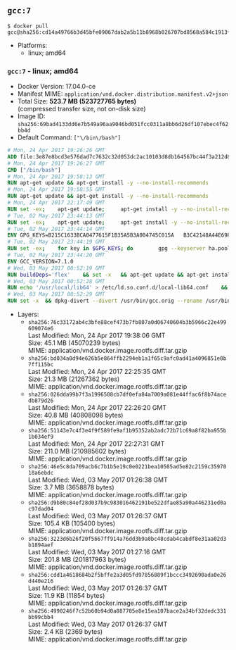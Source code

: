 ## `gcc:7`

```console
$ docker pull gcc@sha256:cd14a49766b3d45bfe09067dab2a5b11b8968b026707bd8568a584c1913fc030
```

-	Platforms:
	-	linux; amd64

### `gcc:7` - linux; amd64

-	Docker Version: 17.04.0-ce
-	Manifest MIME: `application/vnd.docker.distribution.manifest.v2+json`
-	Total Size: **523.7 MB (523727765 bytes)**  
	(compressed transfer size, not on-disk size)
-	Image ID: `sha256:69bad4133dd6e7b549a96aa9046bd051fcc0311a8bb6d26df107ebec4f62bb4d`
-	Default Command: `["\/bin\/bash"]`

```dockerfile
# Mon, 24 Apr 2017 19:26:26 GMT
ADD file:3e87e8bcd3e576dad7c7632c32d053dc2ac10103d8db164567bc44f3a212d8bb in / 
# Mon, 24 Apr 2017 19:26:27 GMT
CMD ["/bin/bash"]
# Mon, 24 Apr 2017 19:58:13 GMT
RUN apt-get update && apt-get install -y --no-install-recommends 		ca-certificates 		curl 		wget 	&& rm -rf /var/lib/apt/lists/*
# Mon, 24 Apr 2017 19:58:55 GMT
RUN apt-get update && apt-get install -y --no-install-recommends 		bzr 		git 		mercurial 		openssh-client 		subversion 				procps 	&& rm -rf /var/lib/apt/lists/*
# Mon, 24 Apr 2017 22:17:49 GMT
RUN set -ex; 	apt-get update; 	apt-get install -y --no-install-recommends 		autoconf 		automake 		bzip2 		file 		g++ 		gcc 		imagemagick 		libbz2-dev 		libc6-dev 		libcurl4-openssl-dev 		libdb-dev 		libevent-dev 		libffi-dev 		libgdbm-dev 		libgeoip-dev 		libglib2.0-dev 		libjpeg-dev 		libkrb5-dev 		liblzma-dev 		libmagickcore-dev 		libmagickwand-dev 		libncurses-dev 		libpng-dev 		libpq-dev 		libreadline-dev 		libsqlite3-dev 		libssl-dev 		libtool 		libwebp-dev 		libxml2-dev 		libxslt-dev 		libyaml-dev 		make 		patch 		xz-utils 		zlib1g-dev 				$( 			if apt-cache show 'default-libmysqlclient-dev' 2>/dev/null | grep -q '^Version:'; then 				echo 'default-libmysqlclient-dev'; 			else 				echo 'libmysqlclient-dev'; 			fi 		) 	; 	rm -rf /var/lib/apt/lists/*
# Tue, 02 May 2017 23:44:13 GMT
RUN set -ex; 	apt-get update; 	apt-get install -y --no-install-recommends 		gnupg2 		dirmngr 	; 	rm -rf /var/lib/apt/lists/*
# Tue, 02 May 2017 23:44:14 GMT
ENV GPG_KEYS=B215C1633BCA0477615F1B35A5B3A004745C015A 	B3C42148A44E6983B3E4CC0793FA9B1AB75C61B8 	90AA470469D3965A87A5DCB494D03953902C9419 	80F98B2E0DAB6C8281BDF541A7C8C3B2F71EDF1C 	7F74F97C103468EE5D750B583AB00996FC26A641 	33C235A34C46AA3FFB293709A328C3A2C3C45C06
# Tue, 02 May 2017 23:44:19 GMT
RUN set -ex; 	for key in $GPG_KEYS; do 		gpg --keyserver ha.pool.sks-keyservers.net --recv-keys "$key"; 	done
# Tue, 02 May 2017 23:44:20 GMT
ENV GCC_VERSION=7.1.0
# Wed, 03 May 2017 00:52:19 GMT
RUN buildDeps='flex' 	&& set -x 	&& apt-get update && apt-get install -y $buildDeps --no-install-recommends 	&& rm -r /var/lib/apt/lists/* 	&& curl -fSL "http://ftpmirror.gnu.org/gcc/gcc-$GCC_VERSION/gcc-$GCC_VERSION.tar.bz2" -o gcc.tar.bz2 	&& curl -fSL "http://ftpmirror.gnu.org/gcc/gcc-$GCC_VERSION/gcc-$GCC_VERSION.tar.bz2.sig" -o gcc.tar.bz2.sig 	&& gpg --batch --verify gcc.tar.bz2.sig gcc.tar.bz2 	&& mkdir -p /usr/src/gcc 	&& tar -xf gcc.tar.bz2 -C /usr/src/gcc --strip-components=1 	&& rm gcc.tar.bz2* 	&& cd /usr/src/gcc 	&& ./contrib/download_prerequisites 	&& { rm *.tar.* || true; } 	&& dir="$(mktemp -d)" 	&& cd "$dir" 	&& /usr/src/gcc/configure 		--disable-multilib 		--enable-languages=c,c++,fortran,go 	&& make -j"$(nproc)" 	&& make install-strip 	&& cd .. 	&& rm -rf "$dir" 	&& apt-get purge -y --auto-remove $buildDeps
# Wed, 03 May 2017 00:52:28 GMT
RUN echo '/usr/local/lib64' > /etc/ld.so.conf.d/local-lib64.conf 	&& ldconfig -v
# Wed, 03 May 2017 00:52:29 GMT
RUN set -x 	&& dpkg-divert --divert /usr/bin/gcc.orig --rename /usr/bin/gcc 	&& dpkg-divert --divert /usr/bin/g++.orig --rename /usr/bin/g++ 	&& dpkg-divert --divert /usr/bin/gfortran.orig --rename /usr/bin/gfortran 	&& update-alternatives --install /usr/bin/cc cc /usr/local/bin/gcc 999
```

-	Layers:
	-	`sha256:76c33172ab4c3bfe88cef473b7fb807a0d06740604b3b5966c22e499609074e6`  
		Last Modified: Mon, 24 Apr 2017 19:38:06 GMT  
		Size: 45.1 MB (45070239 bytes)  
		MIME: application/vnd.docker.image.rootfs.diff.tar.gzip
	-	`sha256:bd034a0d94e626b5e864ffb2294eb1a1f65c9afc0ad41a4096851e0b7ff115bc`  
		Last Modified: Mon, 24 Apr 2017 22:25:35 GMT  
		Size: 21.3 MB (21267362 bytes)  
		MIME: application/vnd.docker.image.rootfs.diff.tar.gzip
	-	`sha256:026dda99b7f3a1996508cb7df0efa84a7009a081e44ffac6f8b74acedb879d26`  
		Last Modified: Mon, 24 Apr 2017 22:26:20 GMT  
		Size: 40.8 MB (40808098 bytes)  
		MIME: application/vnd.docker.image.rootfs.diff.tar.gzip
	-	`sha256:51143e7c4f3e4f9f589fe9af1b95352ab2adc72b71c69a8f82ba955b1b034ef9`  
		Last Modified: Mon, 24 Apr 2017 22:27:31 GMT  
		Size: 211.0 MB (210985602 bytes)  
		MIME: application/vnd.docker.image.rootfs.diff.tar.gzip
	-	`sha256:46e5c8da709acb6c7b1b5e19c0e0221bea10505ad5e82c2159c3597018a6ebdc`  
		Last Modified: Wed, 03 May 2017 01:26:38 GMT  
		Size: 3.7 MB (3658878 bytes)  
		MIME: application/vnd.docker.image.rootfs.diff.tar.gzip
	-	`sha256:d9b80c84ef28d037b9c983016462191be522dfae85a90a446231ed0ac97dad04`  
		Last Modified: Wed, 03 May 2017 01:26:37 GMT  
		Size: 105.4 KB (105400 bytes)  
		MIME: application/vnd.docker.image.rootfs.diff.tar.gzip
	-	`sha256:3223d6b26f20f5667ff914a76dd3b9a0bc48cdab4cabdf8e31aa02d3b1894aef`  
		Last Modified: Wed, 03 May 2017 01:27:16 GMT  
		Size: 201.8 MB (201817963 bytes)  
		MIME: application/vnd.docker.image.rootfs.diff.tar.gzip
	-	`sha256:cdd1a4618684b2f5bffe2a3d05fd97856889f1bccc3492690ada0e26d440e216`  
		Last Modified: Wed, 03 May 2017 01:26:37 GMT  
		Size: 11.9 KB (11854 bytes)  
		MIME: application/vnd.docker.image.rootfs.diff.tar.gzip
	-	`sha256:4990246f7c52b60b94d0a887705e8e15ea107bace2a34bf32dedc331bb99cbb4`  
		Last Modified: Wed, 03 May 2017 01:26:37 GMT  
		Size: 2.4 KB (2369 bytes)  
		MIME: application/vnd.docker.image.rootfs.diff.tar.gzip
